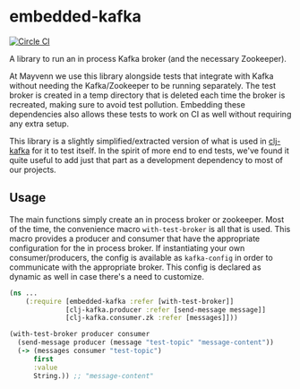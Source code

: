 # embedded-kafka

[![Circle CI](https://circleci.com/gh/Mayvenn/embedded-kafka.png?circle-token=9c1aec1f3d8ff124bf8a729b17402ca63beede0c)](https://circleci.com/gh/Mayvenn/embedded-kafka)

A library to run an in process Kafka broker (and the necessary Zookeeper).

At Mayvenn we use this library alongside tests that integrate with Kafka without needing the Kafka/Zookeeper to be running separately. The test broker is created in a temp directory that is deleted each time the broker is recreated, making sure to avoid test pollution. Embedding these dependencies also allows these tests to work on CI as well without requiring any extra setup.

This library is a slightly simplified/extracted version of what is used in [clj-kafka](https://github.com/pingles/clj-kafka/blob/0.3.2/test/clj_kafka/test/utils.clj) for it to test itself. In the spirit of more end to end tests, we've found it quite useful to add just that part as a development dependency to most of our projects.

## Usage

The main functions simply create an in process broker or zookeeper. Most of the time, the convenience macro `with-test-broker` is all that is used. This macro provides a producer and consumer that have the appropriate configuration for the in process broker. If instantiating your own consumer/producers, the config is available as `kafka-config` in order to communicate with the appropriate broker. This config is declared as dynamic as well in case there's a need to customize.

```clj
(ns ...
    (:require [embedded-kafka :refer [with-test-broker]]
              [clj-kafka.producer :refer [send-message message]]
              [clj-kafka.consumer.zk :refer [messages]]))

(with-test-broker producer consumer
  (send-message producer (message "test-topic" "message-content"))
  (-> (messages consumer "test-topic")
      first
      :value
      String.)) ;; "message-content"
```
